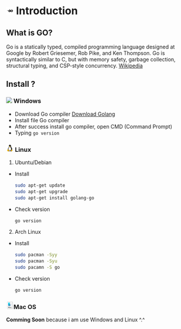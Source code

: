 # <code><img height="20" src="https://raw.githubusercontent.com/github/explore/80688e429a7d4ef2fca1e82350fe8e3517d3494d/topics/go/go.png"></code> Introduction 

## What is GO?
Go is a statically typed, compiled programming language designed at Google by Robert Griesemer, Rob Pike, and Ken Thompson. Go is syntactically similar to C, but with memory safety, garbage collection, structural typing, and CSP-style concurrency. [Wikipedia](https://en.wikipedia.org/wiki/Go_(programming_language))

## Install ?
### <code><img height="20" src="https://avatars.githubusercontent.com/u/6154722?s=200&v=4"></code> Windows 
- Download Go compiler [Download Golang](https://golang.org/)
- Install file Go compiler
- After success install go compiler, open CMD (Command Prompt)
- Typing ```go version```
### <code><img height="20" src="https://raw.githubusercontent.com/github/explore/80688e429a7d4ef2fca1e82350fe8e3517d3494d/topics/linux/linux.png"></code> Linux
1. Ubuntu/Debian
- Install 
   ```bash
   sudo apt-get update
   sudo apt-get upgrade
   sudo apt-get install golang-go
   ```
- Check version
  ```bash
  go version
  ```
2. Arch Linux
- Install
  ```bash
  sudo pacman -Syy
  sudo pacman -Syu
  sudo pacamn -S go
  ```
- Check version
  ```bash
  go version
  ```
### <code><img height="20" src="https://raw.githubusercontent.com/github/explore/80688e429a7d4ef2fca1e82350fe8e3517d3494d/topics/macos/macos.png"></code>Mac OS 
**Comming Soon** because i am use Windows and Linux ^.^
